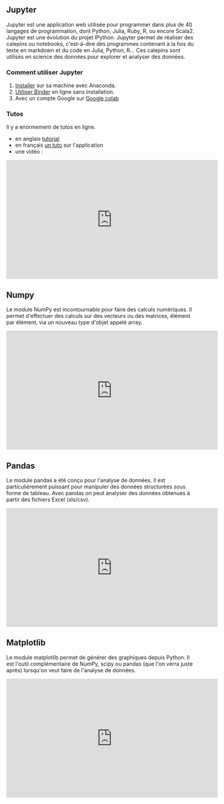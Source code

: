 ## Jupyter

Jupyter est une application web utilisée pour programmer dans plus de 40
langages de programmation, dont Python, Julia, Ruby, R, ou encore Scala2.
Jupyter est une évolution du projet IPython. Jupyter permet de réaliser des
calepins ou notebooks, c'est-à-dire des programmes contenant à la fois du texte
en markdown et du code en Julia, Python, R... Ces calepins sont utilisés en
science des données pour explorer et analyser des données.


### Comment utiliser Jupyter

1. [Installer](https://docs.anaconda.com/anaconda/install/) sur sa machine avec Anaconda.
1. [Utiliser Binder](https://mybinder.org/) en ligne sans installation.
1. Avec un compte Google sur
   [Google colab](https://colab.research.google.com/notebooks/intro.ipynb)

### Tutos


Il y a enormement de tutos en ligne.

- en anglais
    [tutorial](https://towardsdatascience.com/the-complete-guide-to-jupyter-notebooks-for-data-science-8ff3591f69a4)
- en français  [un tuto](https://python.sdv.univ-paris-diderot.fr/18_jupyter/)
sur l'application  
- une vidéo :

<iframe width="560" height="315" src="https://www.youtube.com/embed/Rc4JQWowG5I" frameborder="0" allow="accelerometer; autoplay; encrypted-media; gyroscope; picture-in-picture" allowfullscreen></iframe>

## Numpy

Le module NumPy est incontournable pour faire des calculs numériques. Il permet d'effectuer des calculs sur des vecteurs ou des matrices, élément par élément, via un nouveau type d'objet appelé array.

<iframe width="560" height="315" src="https://www.youtube.com/embed/RwFiNlL4Q8g" frameborder="0" allow="accelerometer; autoplay; encrypted-media; gyroscope; picture-in-picture" allowfullscreen></iframe>

## Pandas 

Le module pandas a été conçu pour l'analyse de données. Il est particulièrement puissant pour manipuler des données structurées sous forme de tableau. Avec pandas on peut analyser des données obtenues à partir des fichiers Excel (xls/csv).

<iframe width="560" height="315" src="https://www.youtube.com/embed/zZkNOdBWgFQ" frameborder="0" allow="accelerometer; autoplay; encrypted-media; gyroscope; picture-in-picture" allowfullscreen></iframe>

## Matplotlib

Le module matplotlib permet de générer des graphiques depuis Python. Il est l'outil complémentaire de NumPy, scipy ou pandas (que l'on verra juste après) lorsqu'on veut faire de l'analyse de données.

<iframe width="560" height="315" src="https://www.youtube.com/embed/MILtbfrMGL4" frameborder="0" allow="accelerometer; autoplay; encrypted-media; gyroscope; picture-in-picture" allowfullscreen></iframe>
